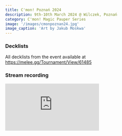 ```yaml
---
title: C'mon! Poznań 2024
description: 9th-10th March 2024 @ Wilczek, Poznań
category: C'mon! Magic Pauper Series
image: '/images/cmonpoznan24.jpg'
image_caption: 'Art by Jakub Moskwa'
---
```


### Decklists

All decklists from the event available at <a href="https://melee.gg/Tournament/View/61485" target="_blank">https://melee.gg/Tournament/View/61485</a>

### Stream recording

<p><iframe src="https://www.youtube.com/embed/6oEI9N9kGzM" loading="lazy" frameborder="0" allowfullscreen></iframe></p>
